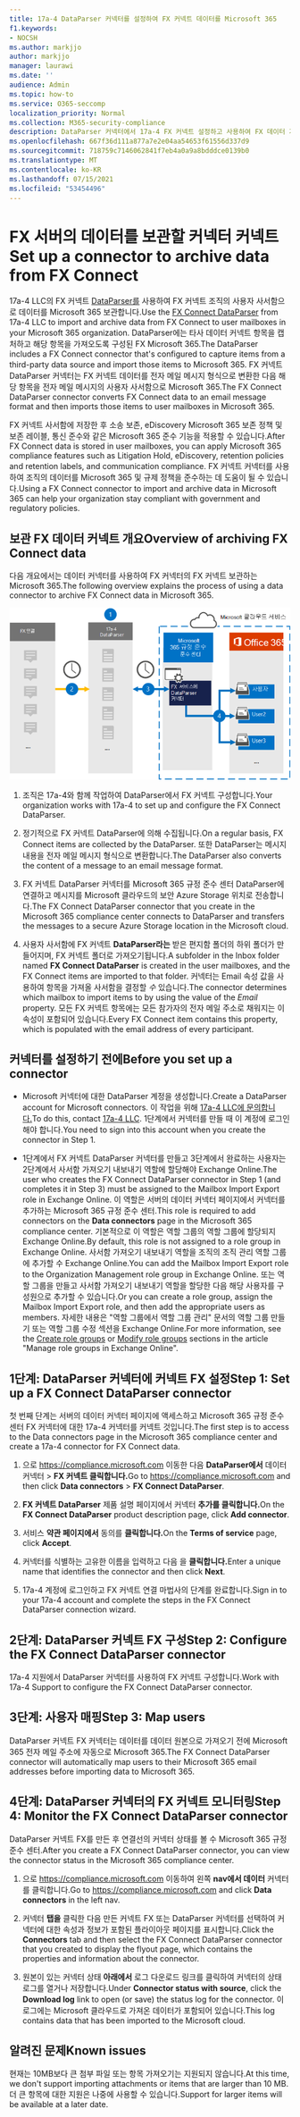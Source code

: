 ```yaml
---
title: 17a-4 DataParser 커넥터를 설정하여 FX 커넥트 데이터를 Microsoft 365
f1.keywords:
- NOCSH
ms.author: markjjo
author: markjjo
manager: laurawi
ms.date: ''
audience: Admin
ms.topic: how-to
ms.service: O365-seccomp
localization_priority: Normal
ms.collection: M365-security-compliance
description: DataParser 커넥터에서 17a-4 FX 커넥트 설정하고 사용하여 FX 데이터 가져오기 및 보관을 커넥트 방법을 Microsoft 365.
ms.openlocfilehash: 667f36d111a877a7e2e04aa54653f61556d337d9
ms.sourcegitcommit: 718759c7146062841f7eb4a0a9a8bdddce0139b0
ms.translationtype: MT
ms.contentlocale: ko-KR
ms.lasthandoff: 07/15/2021
ms.locfileid: "53454496"
---
```

# <a name="set-up-a-connector-to-archive-data-from-fx-connect"></a><span data-ttu-id="7b802-103">FX 서버의 데이터를 보관할 커넥터 커넥트</span><span class="sxs-lookup"><span data-stu-id="7b802-103">Set up a connector to archive data from FX Connect</span></span>

<span data-ttu-id="7b802-104">17a-4 LLC의 FX 커넥트 [DataParser를](https://www.17a-4.com/dataparser-roadmap/) 사용하여 FX 커넥트 조직의 사용자 사서함으로 데이터를 Microsoft 365 보관합니다.</span><span class="sxs-lookup"><span data-stu-id="7b802-104">Use the [FX Connect DataParser](https://www.17a-4.com/dataparser-roadmap/) from 17a-4 LLC to import and archive data from FX Connect to user mailboxes in your Microsoft 365 organization.</span></span> <span data-ttu-id="7b802-105">DataParser에는 타사 데이터 커넥트 항목을 캡처하고 해당 항목을 가져오도록 구성된 FX Microsoft 365.</span><span class="sxs-lookup"><span data-stu-id="7b802-105">The DataParser includes a FX Connect connector that's configured to capture items from a third-party data source and import those items to Microsoft 365.</span></span> <span data-ttu-id="7b802-106">FX 커넥트 DataParser 커넥터는 FX 커넥트 데이터를 전자 메일 메시지 형식으로 변환한 다음 해당 항목을 전자 메일 메시지의 사용자 사서함으로 Microsoft 365.</span><span class="sxs-lookup"><span data-stu-id="7b802-106">The FX Connect DataParser connector converts FX Connect data to an email message format and then imports those items to user mailboxes in Microsoft 365.</span></span>

<span data-ttu-id="7b802-107">FX 커넥트 사서함에 저장한 후 소송 보존, eDiscovery Microsoft 365 보존 정책 및 보존 레이블, 통신 준수와 같은 Microsoft 365 준수 기능을 적용할 수 있습니다.</span><span class="sxs-lookup"><span data-stu-id="7b802-107">After FX Connect data is stored in user mailboxes, you can apply Microsoft 365 compliance features such as Litigation Hold, eDiscovery, retention policies and retention labels, and communication compliance.</span></span> <span data-ttu-id="7b802-108">FX 커넥트 커넥터를 사용하여 조직의 데이터를 Microsoft 365 및 규제 정책을 준수하는 데 도움이 될 수 있습니다.</span><span class="sxs-lookup"><span data-stu-id="7b802-108">Using a FX Connect connector to import and archive data in Microsoft 365 can help your organization stay compliant with government and regulatory policies.</span></span>

## <a name="overview-of-archiving-fx-connect-data"></a><span data-ttu-id="7b802-109">보관 FX 데이터 커넥트 개요</span><span class="sxs-lookup"><span data-stu-id="7b802-109">Overview of archiving FX Connect data</span></span>

<span data-ttu-id="7b802-110">다음 개요에서는 데이터 커넥터를 사용하여 FX 커넥터의 FX 커넥트 보관하는 Microsoft 365.</span><span class="sxs-lookup"><span data-stu-id="7b802-110">The following overview explains the process of using a data connector to archive FX Connect data in Microsoft 365.</span></span>

![17a-커넥트 FX 데이터 보관 워크플로](../media/FXConnectDataParserConnectorWorkflow.png)

1. <span data-ttu-id="7b802-112">조직은 17a-4와 함께 작업하여 DataParser에서 FX 커넥트 구성합니다.</span><span class="sxs-lookup"><span data-stu-id="7b802-112">Your organization works with 17a-4 to set up and configure the FX Connect DataParser.</span></span>

2. <span data-ttu-id="7b802-113">정기적으로 FX 커넥트 DataParser에 의해 수집됩니다.</span><span class="sxs-lookup"><span data-stu-id="7b802-113">On a regular basis, FX Connect items are collected by the DataParser.</span></span> <span data-ttu-id="7b802-114">또한 DataParser는 메시지 내용을 전자 메일 메시지 형식으로 변환합니다.</span><span class="sxs-lookup"><span data-stu-id="7b802-114">The DataParser also converts the content of a message to an email message format.</span></span>

3. <span data-ttu-id="7b802-115">FX 커넥트 DataParser 커넥터를 Microsoft 365 규정 준수 센터 DataParser에 연결하고 메시지를 Microsoft 클라우드의 보안 Azure Storage 위치로 전송합니다.</span><span class="sxs-lookup"><span data-stu-id="7b802-115">The FX Connect DataParser connector that you create in the Microsoft 365 compliance center connects to DataParser and transfers the messages to a secure Azure Storage location in the Microsoft cloud.</span></span>

4. <span data-ttu-id="7b802-116">사용자 사서함에 FX 커넥트 **DataParser라는** 받은 편지함 폴더의 하위 폴더가 만들어지며, FX 커넥트 폴더로 가져오기됩니다.</span><span class="sxs-lookup"><span data-stu-id="7b802-116">A subfolder in the Inbox folder named **FX Connect DataParser** is created in the user mailboxes, and the FX Connect items are imported to that folder.</span></span> <span data-ttu-id="7b802-117">커넥터는 Email 속성 값을 사용하여 항목을 가져올 사서함을 결정할 *수* 있습니다.</span><span class="sxs-lookup"><span data-stu-id="7b802-117">The connector determines which mailbox to import items to by using the value of the *Email* property.</span></span> <span data-ttu-id="7b802-118">모든 FX 커넥트 항목에는 모든 참가자의 전자 메일 주소로 채워지는 이 속성이 포함되어 있습니다.</span><span class="sxs-lookup"><span data-stu-id="7b802-118">Every FX Connect item contains this property, which is populated with the email address of every participant.</span></span>

## <a name="before-you-set-up-a-connector"></a><span data-ttu-id="7b802-119">커넥터를 설정하기 전에</span><span class="sxs-lookup"><span data-stu-id="7b802-119">Before you set up a connector</span></span>

- <span data-ttu-id="7b802-120">Microsoft 커넥터에 대한 DataParser 계정을 생성합니다.</span><span class="sxs-lookup"><span data-stu-id="7b802-120">Create a DataParser account for Microsoft connectors.</span></span> <span data-ttu-id="7b802-121">이 작업을 위해 [17a-4 LLC에 문의합니다.](https://www.17a-4.com/contact/)</span><span class="sxs-lookup"><span data-stu-id="7b802-121">To do this, contact [17a-4 LLC](https://www.17a-4.com/contact/).</span></span> <span data-ttu-id="7b802-122">1단계에서 커넥터를 만들 때 이 계정에 로그인해야 합니다.</span><span class="sxs-lookup"><span data-stu-id="7b802-122">You need to sign into this account when you create the connector in Step 1.</span></span>

- <span data-ttu-id="7b802-123">1단계에서 FX 커넥트 DataParser 커넥터를 만들고 3단계에서 완료하는 사용자는 2단계에서 사서함 가져오기 내보내기 역할에 할당해야 Exchange Online.</span><span class="sxs-lookup"><span data-stu-id="7b802-123">The user who creates the FX Connect DataParser connector in Step 1 (and completes it in Step 3) must be assigned to the Mailbox Import Export role in Exchange Online.</span></span> <span data-ttu-id="7b802-124">이 역할은 서버의 데이터  커넥터 페이지에서 커넥터를 추가하는 Microsoft 365 규정 준수 센터.</span><span class="sxs-lookup"><span data-stu-id="7b802-124">This role is required to add connectors on the **Data connectors** page in the Microsoft 365 compliance center.</span></span> <span data-ttu-id="7b802-125">기본적으로 이 역할은 역할 그룹의 역할 그룹에 할당되지 Exchange Online.</span><span class="sxs-lookup"><span data-stu-id="7b802-125">By default, this role is not assigned to a role group in Exchange Online.</span></span> <span data-ttu-id="7b802-126">사서함 가져오기 내보내기 역할을 조직의 조직 관리 역할 그룹에 추가할 수 Exchange Online.</span><span class="sxs-lookup"><span data-stu-id="7b802-126">You can add the Mailbox Import Export role to the Organization Management role group in Exchange Online.</span></span> <span data-ttu-id="7b802-127">또는 역할 그룹을 만들고 사서함 가져오기 내보내기 역할을 할당한 다음 해당 사용자를 구성원으로 추가할 수 있습니다.</span><span class="sxs-lookup"><span data-stu-id="7b802-127">Or you can create a role group, assign the Mailbox Import Export role, and then add the appropriate users as members.</span></span> <span data-ttu-id="7b802-128">자세한 내용은 "역할 [](/Exchange/permissions-exo/role-groups#create-role-groups) 그룹에서 [](/Exchange/permissions-exo/role-groups#modify-role-groups) 역할 그룹 관리" 문서의 역할 그룹 만들기 또는 역할 그룹 수정 섹션을 Exchange Online.</span><span class="sxs-lookup"><span data-stu-id="7b802-128">For more information, see the [Create role groups](/Exchange/permissions-exo/role-groups#create-role-groups) or [Modify role groups](/Exchange/permissions-exo/role-groups#modify-role-groups) sections in the article "Manage role groups in Exchange Online".</span></span>

## <a name="step-1-set-up-a-fx-connect-dataparser-connector"></a><span data-ttu-id="7b802-129">1단계: DataParser 커넥터에 커넥트 FX 설정</span><span class="sxs-lookup"><span data-stu-id="7b802-129">Step 1: Set up a FX Connect DataParser connector</span></span>

<span data-ttu-id="7b802-130">첫 번째 단계는 서버의 데이터 커넥터 페이지에 액세스하고 Microsoft 365 규정 준수 센터 FX 커넥터에 대한 17a-4 커넥터를 커넥트 것입니다.</span><span class="sxs-lookup"><span data-stu-id="7b802-130">The first step is to access to the Data connectors page in the Microsoft 365 compliance center and create a 17a-4 connector for FX Connect data.</span></span>

1. <span data-ttu-id="7b802-131">으로 <https://compliance.microsoft.com> 이동한 다음 **DataParser에서** 데이터 커넥터  >  **FX 커넥트 클릭합니다.**</span><span class="sxs-lookup"><span data-stu-id="7b802-131">Go to <https://compliance.microsoft.com> and then click **Data connectors** > **FX Connect DataParser**.</span></span>

2. <span data-ttu-id="7b802-132">**FX 커넥트 DataParser** 제품 설명 페이지에서 커넥터 **추가를 클릭합니다.**</span><span class="sxs-lookup"><span data-stu-id="7b802-132">On the **FX Connect DataParser** product description page, click **Add connector**.</span></span>

3. <span data-ttu-id="7b802-133">서비스 **약관 페이지에서** 동의를 **클릭합니다.**</span><span class="sxs-lookup"><span data-stu-id="7b802-133">On the **Terms of service** page, click **Accept**.</span></span>

4. <span data-ttu-id="7b802-134">커넥터를 식별하는 고유한 이름을 입력하고 다음 을 **클릭합니다.**</span><span class="sxs-lookup"><span data-stu-id="7b802-134">Enter a unique name that identifies the connector and then click **Next**.</span></span>

5. <span data-ttu-id="7b802-135">17a-4 계정에 로그인하고 FX 커넥트 연결 마법사의 단계를 완료합니다.</span><span class="sxs-lookup"><span data-stu-id="7b802-135">Sign in to your 17a-4 account and complete the steps in the FX Connect DataParser connection wizard.</span></span>

## <a name="step-2-configure-the-fx-connect-dataparser-connector"></a><span data-ttu-id="7b802-136">2단계: DataParser 커넥트 FX 구성</span><span class="sxs-lookup"><span data-stu-id="7b802-136">Step 2: Configure the FX Connect DataParser connector</span></span>

<span data-ttu-id="7b802-137">17a-4 지원에서 DataParser 커넥터를 사용하여 FX 커넥트 구성합니다.</span><span class="sxs-lookup"><span data-stu-id="7b802-137">Work with 17a-4 Support to configure the FX Connect DataParser connector.</span></span>

## <a name="step-3-map-users"></a><span data-ttu-id="7b802-138">3단계: 사용자 매핑</span><span class="sxs-lookup"><span data-stu-id="7b802-138">Step 3: Map users</span></span>

<span data-ttu-id="7b802-139">DataParser 커넥트 FX 커넥터는 데이터를 데이터 원본으로 가져오기 전에 Microsoft 365 전자 메일 주소에 자동으로 Microsoft 365.</span><span class="sxs-lookup"><span data-stu-id="7b802-139">The FX Connect DataParser connector will automatically map users to their Microsoft 365 email addresses before importing data to Microsoft 365.</span></span>

## <a name="step-4-monitor-the-fx-connect-dataparser-connector"></a><span data-ttu-id="7b802-140">4단계: DataParser 커넥터의 FX 커넥트 모니터링</span><span class="sxs-lookup"><span data-stu-id="7b802-140">Step 4: Monitor the FX Connect DataParser connector</span></span>

<span data-ttu-id="7b802-141">DataParser 커넥트 FX를 만든 후 연결선의 커넥터 상태를 볼 수 Microsoft 365 규정 준수 센터.</span><span class="sxs-lookup"><span data-stu-id="7b802-141">After you create a FX Connect DataParser connector, you can view the connector status in the Microsoft 365 compliance center.</span></span>

1. <span data-ttu-id="7b802-142">으로 <https://compliance.microsoft.com> 이동하여 왼쪽 **nav에서 데이터** 커넥터를 클릭합니다.</span><span class="sxs-lookup"><span data-stu-id="7b802-142">Go to <https://compliance.microsoft.com> and click **Data connectors** in the left nav.</span></span>

2. <span data-ttu-id="7b802-143">커넥터 **탭을** 클릭한 다음 만든 커넥트 FX 또는 DataParser 커넥터를 선택하여 커넥터에 대한 속성과 정보가 포함된 플라이아웃 페이지를 표시합니다.</span><span class="sxs-lookup"><span data-stu-id="7b802-143">Click the **Connectors** tab and then select the FX Connect DataParser connector that you created to display the flyout page, which contains the properties and information about the connector.</span></span>

3. <span data-ttu-id="7b802-144">원본이 있는 커넥터 상태  **아래에서** 로그 다운로드 링크를 클릭하여 커넥터의 상태 로그를 열거나 저장합니다.</span><span class="sxs-lookup"><span data-stu-id="7b802-144">Under **Connector status with source**, click the **Download log** link to open (or save) the status log for the connector.</span></span> <span data-ttu-id="7b802-145">이 로그에는 Microsoft 클라우드로 가져온 데이터가 포함되어 있습니다.</span><span class="sxs-lookup"><span data-stu-id="7b802-145">This log contains data that has been imported to the Microsoft cloud.</span></span>

## <a name="known-issues"></a><span data-ttu-id="7b802-146">알려진 문제</span><span class="sxs-lookup"><span data-stu-id="7b802-146">Known issues</span></span>

<span data-ttu-id="7b802-147">현재는 10MB보다 큰 첨부 파일 또는 항목 가져오기는 지원되지 않습니다.</span><span class="sxs-lookup"><span data-stu-id="7b802-147">At this time, we don't support importing attachments or items that are larger than 10 MB.</span></span> <span data-ttu-id="7b802-148">더 큰 항목에 대한 지원은 나중에 사용할 수 있습니다.</span><span class="sxs-lookup"><span data-stu-id="7b802-148">Support for larger items will be available at a later date.</span></span>
